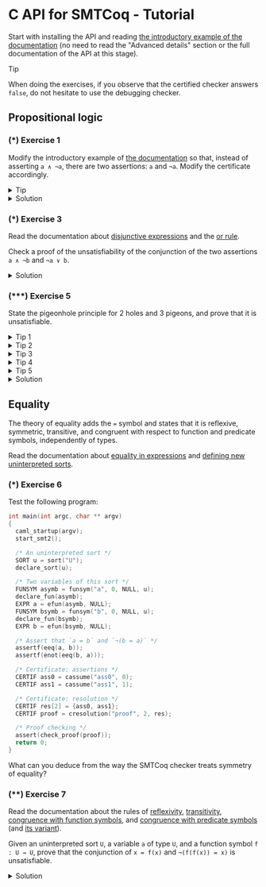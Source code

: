 # C API for SMTCoq - Tutorial
Start with installing the API and reading [the introductory example of
the documentation](capi.md#introductory-example) (no need to read the
"Advanced details" section or the full documentation of the API at this
stage).

> [!TIP]
> When doing the exercises, if you observe that the certified checker
> answers `false`, do not hesitate to use the debugging checker.

## Propositional logic
### (*) Exercise 1
Modify the introductory example of [the documentation](capi.md) so that,
instead of asserting `a ∧ ¬a`, there are two assertions: `a` and `¬a`.
Modify the certificate accordingly.

<details>
<summary>Tip</summary>
Fewer rule kinds are needed for the certificate.
</details>

<details>
<summary>Solution</summary>
```c
int main(int argc, char ** argv)
{
  caml_startup(argv);
  start_smt2();
  FUNSYM asymb = funsym("a", 0, NULL, sort("Bool"));
  declare_fun(asymb);
  EXPR a = efun(asymb, NULL);

  /* Two assertions instead of one */
  assertf(a);
  assertf(enot(a));

  /* The two assumptions already prove steps 2 and 3 */
  CERTIF step2 = cassume("step2", 0);   // Proves the clause `a`
  CERTIF step3 = cassume("step3", 1);   // Proves the clause `¬a`
  CERTIF clauses[2] = {step2, step3};
  CERTIF step4 = cresolution("step4", 2, clauses);   // Proves the empty clause
  assert(check_proof(step4));
  return 0;
}
```
</details>

### (*) Exercise 2
Check a proof of the unsatisfiability of the conjunction of the two
assertions `a ∧ ¬b` and `¬a ∧ b`.

<details>
<summary>Solution</summary>
```c
int main(int argc, char ** argv)
{
  caml_startup(argv);
  start_smt2();

  /* The two variables */
  FUNSYM asymb = funsym("a", 0, NULL, sort("Bool"));
  declare_fun(asymb);
  EXPR a = efun(asymb, NULL);
  FUNSYM bsymb = funsym("b", 0, NULL, sort("Bool"));
  declare_fun(bsymb);
  EXPR b = efun(bsymb, NULL);

  /* The two assertions */
  EXPR args1[2] = {a, enot(b)};
  assertf(eand(2, args1));
  EXPR args2[2] = {enot(a), b};
  assertf(eand(2, args2));

  /* Certificate: assertions */
  CERTIF ass0 = cassume("ass0", 0);
  CERTIF ass1 = cassume("ass1", 1);

  /* Certificate: only one side of each conjunction is useful */
  CERTIF and0 = cand("and0", ass0, 1);
  CERTIF and1 = cand("and1", ass1, 1);

  /* Certificate: resolution */
  CERTIF res[2] = {and0, and1};
  CERTIF proof = cresolution("proof", 2, res);

  /* Proof checking */
  assert(check_proof(proof));
  return 0;
}
```
</details>

### (*) Exercise 3
Read the documentation about [disjunctive
expressions](doc/capi/group__expr.html#gab60d6ebf23e56fb0b44f87e8f259fdd6)
and the [or
rule](doc/capi/group__certif.html#gab8056b691f59ebb7bebeff31fb8f267e).

Check a proof of the unsatisfiability of the conjunction of the two
assertions `a ∧ ¬b` and `¬a ∨ b`.

<details>
<summary>Solution</summary>
```c
int main(int argc, char ** argv)
{
  caml_startup(argv);
  start_smt2();

  /* The two variables */
  FUNSYM asymb = funsym("a", 0, NULL, sort("Bool"));
  declare_fun(asymb);
  EXPR a = efun(asymb, NULL);
  FUNSYM bsymb = funsym("b", 0, NULL, sort("Bool"));
  declare_fun(bsymb);
  EXPR b = efun(bsymb, NULL);

  /* The two assertions */
  EXPR args1[2] = {a, enot(b)};
  assertf(eand(2, args1));
  EXPR args2[2] = {enot(a), b};
  assertf(eor(2, args2));

  /* Certificate: assertions */
  CERTIF ass0 = cassume("ass0", 0);
  CERTIF ass1 = cassume("ass1", 1);

  /* Certificate: both sides of the conjunction of the first assertion
     are useful */
  CERTIF and0 = cand("and0", ass0, 1);
  CERTIF and1 = cand("and1", ass0, 2);

  /* Certificate: decompose the disjunction of the second assertion */
  CERTIF or = cor("or", ass1);

  /* Certificate: resolution */
  CERTIF res[3] = {or, and0, and1};
  CERTIF proof = cresolution("proof", 3, res);

  /* Proof checking */
  assert(check_proof(proof));
  return 0;
}
```
</details>

### (**) Exercise 4
Read [the Wikipedia page of the pigeonhole
principle](https://en.wikipedia.org/wiki/Pigeonhole_principle). State
the principle for 1 hole and 2 pigeons, and prove that it is
unsatisfiable.

<details>
<summary>Tip 1</summary>
One can use 2 Boolean variables: `xi` represents the fact that pigeon
`i` is in the hole.
</details>

<details>
<summary>Tip 2</summary>
There are two conditions:
1. every pigeon must be in the hole
2. the hole cannot contain two pigeons
</details>

<details>
<summary>Tip 3</summary>
The two conditions can be translated as:
1. `x1` and `x2` are `true`
2. `¬x1 ∨ ¬x2` is true
</details>

<details>
<summary>Tip 4</summary>
The proof consists in destroying the disjunction in condition 2, then
resolving with the two conditions 1.
</details>

<details>
<summary>Solution</summary>
```c
int main(int argc, char ** argv)
{
  caml_startup(argv);
  start_smt2();

  /* The 2 variables */
  FUNSYM x1symb = funsym("x1", 0, NULL, sort("Bool"));
  FUNSYM x2symb = funsym("x2", 0, NULL, sort("Bool"));
  declare_fun(x1symb);
  declare_fun(x2symb);
  EXPR x1 = efun(x1symb, NULL);
  EXPR x2 = efun(x2symb, NULL);

  /* Every pigeon is in the hole */
  assertf(x1);
  assertf(x2);

  /* The hole cannot contain more than one pigeon */
  EXPR args[2] = {enot(x1), enot(x2)};
  assertf(eor(2, args));

  /* Certif: assertions */
  CERTIF ass0 = cassume("ass0", 0);
  CERTIF ass1 = cassume("ass1", 1);
  CERTIF ass2 = cassume("ass2", 2);

  /* Certif: or rule */
  CERTIF or = cor("or", ass2);

  /* Certif: resolution */
  CERTIF res[3] = {or, ass0, ass1};
  CERTIF proof = cresolution("proof", 3, res);

  /* Check the proof */
  assert(check_proof(proof));
  return 0;
}
```
</details>

### (***) Exercise 5
State the pigeonhole principle for 2 holes and 3 pigeons, and prove that
it is unsatisfiable.

<details>
<summary>Tip 1</summary>
Again, one can use 6 Boolean variables: `xij` represents the fact that
pigeon `i` is in hole `j`. The conditions are similar to Exercise 4.
</details>

<details>
<summary>Tip 2</summary>
First prove that pigeon 1 is in hole 1.
</details>

<details>
<summary>Tip 3</summary>
Then deduce that pigeon 2 cannot be in hole 1, and that pigeon 3 cannot
be in hole 1.
</details>

<details>
<summary>Tip 4</summary>
Then deduce that pigeon 2 must be in hole 2, and that pigeon 3 must also
be in hole 2. Conclude.
</details>

<details>
<summary>Tip 5</summary>
Do not forget to break `or`s first.
</details>

<details>
<summary>Solution</summary>
```c
int main(int argc, char ** argv)
{
  caml_startup(argv);
  start_smt2();

  /* The 6 variables */
  FUNSYM x11symb = funsym("x11", 0, NULL, sort("Bool"));
  FUNSYM x12symb = funsym("x12", 0, NULL, sort("Bool"));
  FUNSYM x21symb = funsym("x21", 0, NULL, sort("Bool"));
  FUNSYM x22symb = funsym("x22", 0, NULL, sort("Bool"));
  FUNSYM x31symb = funsym("x31", 0, NULL, sort("Bool"));
  FUNSYM x32symb = funsym("x32", 0, NULL, sort("Bool"));
  declare_fun(x11symb);
  declare_fun(x12symb);
  declare_fun(x21symb);
  declare_fun(x22symb);
  declare_fun(x31symb);
  declare_fun(x32symb);
  EXPR x11 = efun(x11symb, NULL);
  EXPR x12 = efun(x12symb, NULL);
  EXPR x21 = efun(x21symb, NULL);
  EXPR x22 = efun(x22symb, NULL);
  EXPR x31 = efun(x31symb, NULL);
  EXPR x32 = efun(x32symb, NULL);

  /* Every pigeon is in a hole */
  EXPR p1[2] = {x11, x12};
  assertf(eor(2, p1));
  EXPR p2[2] = {x21, x22};
  assertf(eor(2, p2));
  EXPR p3[2] = {x31, x32};
  assertf(eor(2, p3));

  /* A hole cannot contain more than one pigeon */
  EXPR h1[2] = {enot(x11), enot(x21)};
  assertf(eor(2, h1));
  EXPR h2[2] = {enot(x11), enot(x31)};
  assertf(eor(2, h2));
  EXPR h3[2] = {enot(x21), enot(x31)};
  assertf(eor(2, h3));
  EXPR h4[2] = {enot(x12), enot(x22)};
  assertf(eor(2, h4));
  EXPR h5[2] = {enot(x12), enot(x32)};
  assertf(eor(2, h5));
  EXPR h6[2] = {enot(x22), enot(x32)};
  assertf(eor(2, h6));

  /* Certif: assertions */
  CERTIF ass0 = cassume("ass0", 0);
  CERTIF ass1 = cassume("ass1", 1);
  CERTIF ass2 = cassume("ass2", 2);
  CERTIF ass3 = cassume("ass3", 3);
  CERTIF ass4 = cassume("ass4", 4);
  CERTIF ass5 = cassume("ass5", 5);
  CERTIF ass6 = cassume("ass6", 6);
  CERTIF ass7 = cassume("ass7", 7);
  CERTIF ass8 = cassume("ass8", 8);

  /* Certif: or rules */
  CERTIF or0 = cor("or0", ass0);
  CERTIF or1 = cor("or1", ass1);
  CERTIF or2 = cor("or2", ass2);
  CERTIF or3 = cor("or3", ass3);
  CERTIF or4 = cor("or4", ass4);
  CERTIF or5 = cor("or5", ass5);
  CERTIF or6 = cor("or6", ass6);
  CERTIF or7 = cor("or7", ass7);
  CERTIF or8 = cor("or8", ass8);

  /* Certif: prove that pigeon 1 is in hole 1 */
  CERTIF res1[4] = {or0, or6, or1, or5};
  CERTIF reso1 = cresolution("reso1", 4, res1);
  CERTIF res2[4] = {or0, or7, or2, reso1};
  CERTIF reso2 = cresolution("reso2", 4, res2);

  /* Certif: deduce that pigeon 2 cannot be in hole 1, and that pigeon 3
     cannot be in hole 1 */
  CERTIF res3[2] = {reso2, or3};
  CERTIF reso3 = cresolution("reso3", 2, res3);
  CERTIF res4[2] = {reso2, or4};
  CERTIF reso4 = cresolution("reso4", 2, res4);

  /* Certif: deduce that pigeon 2 must be in hole 2, and that pigeon 3
     must also be in hole 2 */
  CERTIF res5[2] = {reso3, or1};
  CERTIF reso5 = cresolution("reso5", 2, res5);
  CERTIF res6[2] = {reso4, or2};
  CERTIF reso6 = cresolution("reso6", 2, res6);

  /* Conclude */
  CERTIF resp[3] = {or8, reso5, reso6};
  CERTIF proof = cresolution("proof", 3, resp);

  assert(check_proof(proof));
  return 0;
}```
</details>

## Equality
The theory of equality adds the `=` symbol and states that it is
reflexive, symmetric, transitive, and congruent with respect to function
and predicate symbols, independently of types.

Read the documentation about [equality in
expressions](doc/capi/group__expr.html#ga5b4c571a6e7d5e2dd5df2f3b460ec264)
and [defining new uninterpreted sorts](doc/capi/group__sort.html).

### (*) Exercise 6
Test the following program:
```c
int main(int argc, char ** argv)
{
  caml_startup(argv);
  start_smt2();

  /* An uninterpreted sort */
  SORT u = sort("U");
  declare_sort(u);

  /* Two variables of this sort */
  FUNSYM asymb = funsym("a", 0, NULL, u);
  declare_fun(asymb);
  EXPR a = efun(asymb, NULL);
  FUNSYM bsymb = funsym("b", 0, NULL, u);
  declare_fun(bsymb);
  EXPR b = efun(bsymb, NULL);

  /* Assert that `a = b` and `¬(b = a)` */
  assertf(eeq(a, b));
  assertf(enot(eeq(b, a)));

  /* Certificate: assertions */
  CERTIF ass0 = cassume("ass0", 0);
  CERTIF ass1 = cassume("ass1", 1);

  /* Certificate: resolution */
  CERTIF res[2] = {ass0, ass1};
  CERTIF proof = cresolution("proof", 2, res);

  /* Proof checking */
  assert(check_proof(proof));
  return 0;
}
```
What can you deduce from the way the SMTCoq checker treats symmetry of equality?

### (**) Exercise 7
Read the documentation about the rules of
[reflexivity](doc/capi/group__certif.html#ga70b095e9d0b3f1a384694a5153229dc8),
[transitivity](doc/capi/group__certif.html#ga5c6d6243a1007746561fd3ae87cdbb63),
[congruence with function
symbols](doc/capi/group__certif.html#ga2c9d482c3108dcba2e531bc5f3176dbe),
and [congruence with predicate
symbols](doc/capi/group__certif.html#gad473e91564e6a49236df6addab232e1a)
(and [its
variant](doc/capi/group__certif.html#ga305676154055af2d9bf830a5b7b543b3)).

Given an uninterpreted sort `U`, a variable `a` of type `U`, and a
function symbol `f : U → U`, prove that the conjunction of `x = f(x)`
and `¬(f(f(x)) = x)` is unsatisfiable.

<details>
<summary>Solution</summary>
```c
int main(int argc, char ** argv)
{
  caml_startup(argv);
  start_smt2();

  /* The uninterpreted sort */
  SORT u = sort("U");
  declare_sort(u);

  /* A variable of this sort */
  FUNSYM asymb = funsym("a", 0, NULL, u);
  declare_fun(asymb);
  EXPR a = efun(asymb, NULL);

  /* A function symbol of type U → U */
  FUNSYM fsymb = funsym("f", 1, &u, u);
  declare_fun(fsymb);
  EXPR fa = efun(fsymb, &a);
  EXPR ffa = efun(fsymb, &fa);

  /* The two assertions */
  assertf(eeq(a, fa));
  assertf(enot(eeq(ffa, a)));

  /* Certificate: assertions */
  CERTIF ass0 = cassume("ass0", 0);
  CERTIF ass1 = cassume("ass1", 1);

  /* Certificate: congruence */
  EXPR clause[2] = {enot(eeq(a, fa)), eeq(fa, ffa)};
  CERTIF congr = ceq_congruent("congr", 2, clause);

  /* Certificate: transitivity */
  EXPR es[3] = {a, fa, ffa};
  CERTIF trans = ceq_transitive("trans", 3, es);

  /* Certificate: resolution */
  CERTIF res[4] = {congr, trans, ass0, ass1};
  CERTIF proof = cresolution("proof", 4, res);

  /* Proof checking */
  assert(check_proof(proof));
  return 0;
}
```
</details>

### Other rules for equality
Read the documentation about the rules of
[reflexivity](doc/capi/group__certif.html#ga70b095e9d0b3f1a384694a5153229dc8)
and congruence with predicate symbols, [version
1](doc/capi/group__certif.html#gad473e91564e6a49236df6addab232e1a) and
[version
2](doc/capi/group__certif.html#ga305676154055af2d9bf830a5b7b543b3).

## Linear integer arithmetic
Finally, the theory of linear integer arithmetic adds the sort `"Int"`,
integers, and operations on them. We refer the reader to [the
documentation of the expressions](doc/capi/group__expr.html) to
visualize them.

SMTCoq's checker integrates a powerful certifying linear arithmetic
solver called Micromega, designed and implemented by Frédéric Besson.
Thus, there is a single rule for this theory:
[lia_generic](doc/capi/group__certif.html#ga438b36ae6d1fa0056aec06c5b4c5d85b).

> [!NOTE]
> The literals in the clause given to `lia_generic` must belong to the
> theory of linear integer arithmetic only.

### (**) Exercise 8
Given a function symbol `f` of type `Int → Int`, and two variable `x`
and `y` of type `Int`, prove that the conjunction of `y = x+1` and
`¬(f(x) = f(y-1))` is unsatisfiable.

<details>
<summary>Tip</summary>
Remember that the sort `"Int`" is interpreted and can be defined using
`sort("Int")`, as presented in [the documentation about
sorts](doc/capi/group__sort.html).
</details>

<details>
<summary>Solution</summary>
```c
int main(int argc, char ** argv)
{
  caml_startup(argv);
  start_smt2();

  /* The two variables */
  SORT s = sort("Int");
  FUNSYM xsymb = funsym("x", 0, NULL, s);
  declare_fun(xsymb);
  EXPR x = efun(xsymb, NULL);
  FUNSYM ysymb = funsym("y", 0, NULL, s);
  declare_fun(ysymb);
  EXPR y = efun(ysymb, NULL);

  /* A function symbol of type Int → Int */
  FUNSYM fsymb = funsym("f", 1, &s, s);
  declare_fun(fsymb);
  EXPR fx = efun(fsymb, &x);
  EXPR yminone = eminus(y, eint(1));
  EXPR fyminone = efun(fsymb, &yminone);

  /* The two assertions */
  assertf(eeq(y, eadd(x, eint(1))));
  assertf(enot(eeq(fx, fyminone)));

  /* Certificate: assertions */
  CERTIF ass0 = cassume("ass0", 0);
  CERTIF ass1 = cassume("ass1", 1);

  /* Certificate: LIA */
  EXPR clauselia[2] = {enot(eeq(y, eadd(x, eint(1)))), eeq(x, eminus(y, eint(1)))};
  CERTIF lia = clia_generic("lia", 2, clauselia);

  /* Certificate: congruence */
  EXPR clause[2] = {enot(eeq(x, eminus(y, eint(1)))), eeq(fx, fyminone)};
  CERTIF congr = ceq_congruent("congr", 2, clause);

  /* Certificate: resolution */
  CERTIF res[4] = {congr, lia, ass0, ass1};
  CERTIF proof = cresolution("proof", 4, res);

  /* Proof checking */
  assert(check_proof(proof));
  return 0;
}
```
</details>

